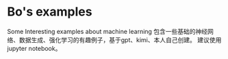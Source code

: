 # Bo's examples
Some Interesting examples about machine learning
包含一些基础的神经网络、数据生成、强化学习的有趣例子，基于gpt、kimi、本人自己创建。
建议使用jupyter notebook。
